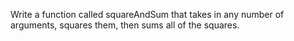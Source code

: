 Write a function called squareAndSum that takes in any number of arguments, squares them, then sums all of the squares.